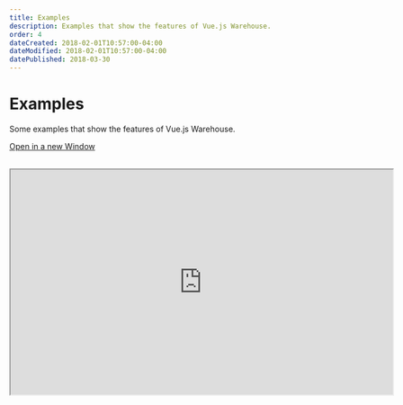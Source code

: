 ```yaml
---
title: Examples
description: Examples that show the features of Vue.js Warehouse.
order: 4
dateCreated: 2018-02-01T10:57:00-04:00
dateModified: 2018-02-01T10:57:00-04:00
datePublished: 2018-03-30
---
```


# Examples

Some examples that show the features of Vue.js Warehouse.

[Open in a new Window](https://vue-warehouse-examples.now.sh/)

<br>

<div class="example-iframe">
  <iframe src="https://vue-warehouse-examples.now.sh/" height="400" width="680" sandbox="allow-scripts allow-same-origin"></iframe>
</div>
